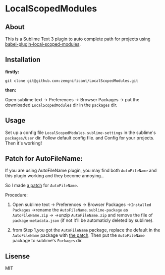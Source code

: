 LocalScopedModules
=================

About
------------------
This is a Sublime Text 3 plugin to auto complete path for projects using [babel-plugin-local-scoped-modules](https://github.com/zengnificant/babel-plugin-local-scoped-modules).


Installation
------------------

**firstly:**
```shell
git clone git@github.com:zengnificant/LocalScopedModules.git
```

**then:**

  Open sublime text -> Preferences -> Browser Packages -> put the downloaded `LocalScopedModules` dir  in the `packages` dir.



Usage
-----------------

Set up a config file  `LocalScopedModules.sublime-settings` in the sublime's `packages/User` dir. Follow  default config file. and  Config for your projects. Then it's working!




Patch for AutoFileName:
------------------------
If you are using AutoFileName plugin, you may find both `AutoFileName` and this plugin working and they become annoying...

So I made [a patch](https://github.com/zengnificant/patch/blob/master/autofilename/autofilename.py) for  `AutoFileName`.

Procedure:

1.  Open sublime text -> Preferences -> Browser Packages ->`Installed Packages`
->rename the `AutoFileName.sublime-package` as  `AutoFileName.zip` ->
->unzip `AutoFileName.zip`  and remove the file of `package-metadata.json` (if not it'll be automaticly deleted by sublime).

2. from  Step 1,you got the `AutoFileName` package, replace the default in the   `AutoFileName` package with [the patch](https://github.com/zengnificant/patch/blob/master/autofilename/autofilename.py). Then put the `AutoFileName` package to sublime's `Packages` dir.



Lisense
--------------
MIT














